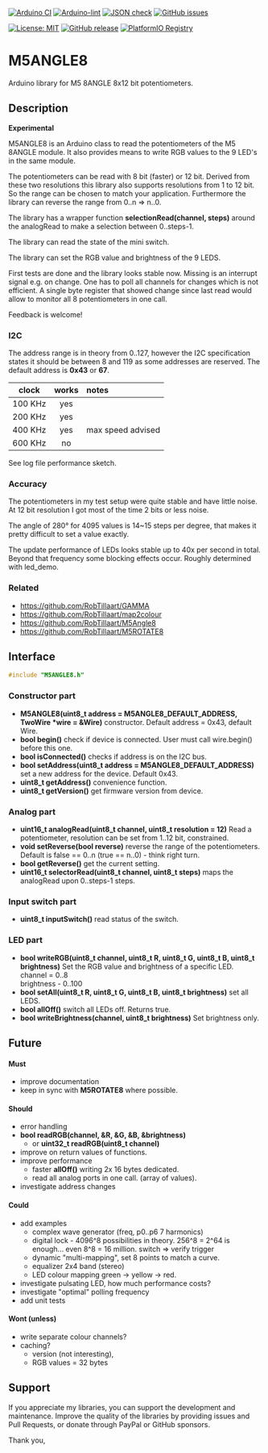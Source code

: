 
[![Arduino CI](https://github.com/RobTillaart/M5ANGLE8/workflows/Arduino%20CI/badge.svg)](https://github.com/marketplace/actions/arduino_ci)
[![Arduino-lint](https://github.com/RobTillaart/M5ANGLE8/actions/workflows/arduino-lint.yml/badge.svg)](https://github.com/RobTillaart/M5ANGLE8/actions/workflows/arduino-lint.yml)
[![JSON check](https://github.com/RobTillaart/M5ANGLE8/actions/workflows/jsoncheck.yml/badge.svg)](https://github.com/RobTillaart/M5ANGLE8/actions/workflows/jsoncheck.yml)
[![GitHub issues](https://img.shields.io/github/issues/RobTillaart/M5ANGLE8.svg)](https://github.com/RobTillaart/M5ANGLES8/issues)

[![License: MIT](https://img.shields.io/badge/license-MIT-green.svg)](https://github.com/RobTillaart/M5ANGLE8/blob/master/LICENSE)
[![GitHub release](https://img.shields.io/github/release/RobTillaart/M5ANGLE8.svg?maxAge=3600)](https://github.com/RobTillaart/M5ANGLE8/releases)
[![PlatformIO Registry](https://badges.registry.platformio.org/packages/robtillaart/library/M5ANGLE8.svg)](https://registry.platformio.org/libraries/robtillaart/M5ANGLE8)


# M5ANGLE8

Arduino library for M5 8ANGLE 8x12 bit potentiometers.


## Description

**Experimental**

M5ANGLE8 is an Arduino class to read the potentiometers of the M5 8ANGLE module.
It also provides means to write RGB values to the 9 LED's in the same module.

The potentiometers can be read with 8 bit (faster) or 12 bit.
Derived from these two resolutions this library also supports resolutions from 1 to 12 bit.
So the range can be chosen to match your application.
Furthermore the library can reverse the range from 0..n => n..0.

The library has a wrapper function **selectionRead(channel, steps)** around the analogRead 
to make a selection between 0..steps-1. 

The library can read the state of the mini switch.

The library can set the RGB value and brightness of the 9 LEDS.

First tests are done and the library looks stable now. 
Missing is an interrupt signal e.g. on change. 
One has to poll all channels for changes which is not efficient. 
A single byte register that showed change since last read would allow to monitor 
all 8 potentiometers in one call.  

Feedback is welcome!


### I2C

The address range is in theory from 0..127, however the I2C specification
states it should be between 8 and 119 as some addresses are reserved.
The default address is **0x43** or **67**.

|  clock  |  works  |  notes  |
|:-------:|:-------:|:--------|
| 100 KHz |   yes   |
| 200 KHz |   yes   |
| 400 KHz |   yes   |  max speed advised
| 600 KHz |    no   |

See log file performance sketch.


### Accuracy

The potentiometers in my test setup were quite stable and have little noise. 
At 12 bit resolution I got most of the time 2 bits or less noise. 

The angle of 280° for 4095 values is 14~15 steps per degree,
that makes it pretty difficult to set a value exactly. 

The update performance of LEDs looks stable up to 40x per second in total.
Beyond that frequency some blocking effects occur. 
Roughly determined with led_demo.


### Related

- https://github.com/RobTillaart/GAMMA
- https://github.com/RobTillaart/map2colour
- https://github.com/RobTillaart/M5Angle8
- https://github.com/RobTillaart/M5ROTATE8


## Interface

```cpp
#include "M5ANGLE8.h"
```

### Constructor part

- **M5ANGLE8(uint8_t address = M5ANGLE8_DEFAULT_ADDRESS, TwoWire \*wire = &Wire)** constructor.
Default address = 0x43, default Wire.
- **bool begin()** check if device is connected. 
User must call wire.begin() before this one.
- **bool isConnected()** checks if address is on the I2C bus.
- **bool setAddress(uint8_t address = M5ANGLE8_DEFAULT_ADDRESS)** set a new address for the device.
Default 0x43.
- **uint8_t getAddress()** convenience function.
- **uint8_t getVersion()** get firmware version from device.


### Analog part

- **uint16_t analogRead(uint8_t channel, uint8_t resolution = 12)**
Read a potentiometer, resolution can be set from 1..12 bit, constrained.
- **void setReverse(bool reverse)** reverse the range of the potentiometers. 
Default is false == 0..n  (true == n..0) - think right turn.
- **bool getReverse()** get the current setting.
- **uint16_t selectorRead(uint8_t channel, uint8_t steps)** maps the analogRead upon 0..steps-1 steps.


### Input switch part

- **uint8_t inputSwitch()** read status of the switch.


### LED part

- **bool writeRGB(uint8_t channel, uint8_t R, uint8_t G, uint8_t B, uint8_t brightness)**
Set the RGB value and brightness of a specific LED.  
channel = 0..8  
brightness - 0..100  
- **bool setAll(uint8_t R, uint8_t G, uint8_t B, uint8_t brightness)** set all LEDS.
- **bool allOff()** switch all LEDs off.
Returns true.
- **bool writeBrightness(channel, uint8_t brightness)** Set brightness only.


## Future

#### Must

- improve documentation
- keep in sync with **M5ROTATE8** where possible.

#### Should

- error handling
- **bool readRGB(channel, &R, &G, &B, &brightness)**
  - or **uint32_t readRGB(uint8_t channel)**
- improve on return values of functions.
- improve performance
  - faster **allOff()** writing 2x 16 bytes dedicated.
  - read all analog ports in one call. (array of values).
- investigate address changes


#### Could

- add examples
  - complex wave generator (freq, p0..p6 7 harmonics)
  - digital lock - 4096^8 possibilities in theory. 256^8 = 2^64 is enough...
    even 8^8 = 16 million.
    switch => verify trigger
  - dynamic "multi-mapping", set 8 points to match a curve.
  - equalizer 2x4 band (stereo)
  - LED colour mapping green -> yellow -> red.
- investigate pulsating LED, how much performance costs?
- investigate "optimal" polling frequency
- add unit tests

  
#### Wont (unless)

- write separate colour channels?
- caching?
  - version (not interesting), 
  - RGB values = 32 bytes


## Support

If you appreciate my libraries, you can support the development and maintenance.
Improve the quality of the libraries by providing issues and Pull Requests, or
donate through PayPal or GitHub sponsors.

Thank you,

